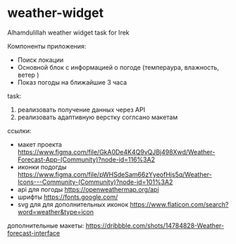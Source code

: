 # weather-widget

Alhamdulillah weather widget task for Irek


Компоненты приложения: 
 - Поиск локации 
 - Основной блок с информацией о погоде (темпераура, влажность, ветер ) 
 - Показ погоды на ближайшие 3 часа

task: 
1) реализовать получение данных через API 
2) реализовать адаптивную верстку соглсано макетам

ссылки: 

- макет проекта https://www.figma.com/file/GkA0De4K4Q9vQJBj498Xwd/Weather-Forecast-App-(Community)?node-id=116%3A2 
- иконки подогды https://www.figma.com/file/pWHSdeSam66zYyeofHjs5q/Weather-Icons---Community-(Community)?node-id=101%3A2
- api для погоды https://openweathermap.org/api
- шрифты https://fonts.google.com/
- svg для для дополнительных иконок https://www.flaticon.com/search?word=weather&type=icon

дополнительные макеты: https://dribbble.com/shots/14784828-Weather-forecast-interface